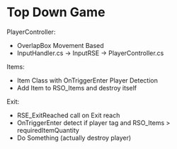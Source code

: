 <h1>Top Down Game</h1>

PlayerController: 
- OverlapBox Movement Based
- InputHandler.cs -> InputRSE -> PlayerController.cs

Items:
- Item Class with OnTriggerEnter Player Detection
- Add Item to RSO_Items and destroy itself

Exit:
- RSE_ExitReached call on Exit reach
- OnTriggerEnter detect if player tag and RSO_Items > requiredItemQuantity
- Do Something (actually destroy player)
